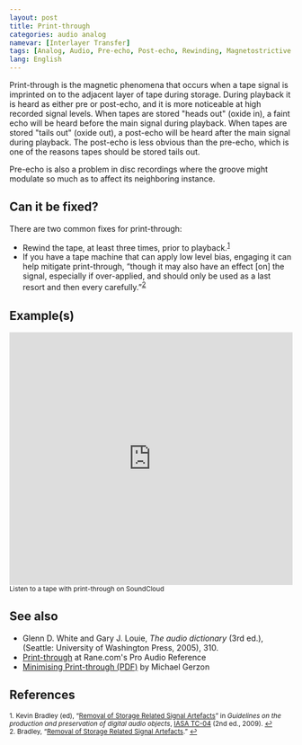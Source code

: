 ```yaml
---
layout: post
title: Print-through
categories: audio analog
namevar: [Interlayer Transfer]
tags: [Analog, Audio, Pre-echo, Post-echo, Rewinding, Magnetostrictive Action]
lang: English
---
```


Print-through is the magnetic phenomena that occurs when a tape signal is imprinted on to the adjacent layer of tape during storage. During playback it is heard as either pre or post-echo, and it is more noticeable at high recorded signal levels. When tapes are stored "heads out" (oxide in), a faint echo will be heard before the main signal during playback. When tapes are stored "tails out" (oxide out), a post-echo will be heard after the main signal during playback. The post-echo is less obvious than the pre-echo, which is one of the reasons tapes should be stored tails out.  

Pre-echo is also a problem in disc recordings where the groove might modulate so much as to affect its neighboring instance.

## Can it be fixed?

There are two common fixes for print-through:

* Rewind the tape, at least three times, prior to playback.<sup><a href="#fn1" id="ref1">1</a></sup>
* If you have a tape machine that can apply low level bias, engaging it can help mitigate print-through, “though it may also have an effect [on] the signal, especially if over-applied, and should only be used as a last resort and then every carefully.”<sup><a href="#fn2" id="ref2">2</a></sup>

## Example(s)

<iframe width="100%" height="450" scrolling="no" frameborder="no" src="https://w.soundcloud.com/player/?url=https%3A//api.soundcloud.com/tracks/96925356&amp;auto_play=false&amp;hide_related=false&amp;show_comments=true&amp;show_user=true&amp;show_reposts=false&amp;visual=true"></iframe><sub>Listen to a tape with print-through on SoundCloud</sub>

## See also

* Glenn D. White and Gary J. Louie, _The audio dictionary_ (3rd ed.), (Seattle: University of Washington Press, 2005), 310.  
* [Print-through](https://web-beta.archive.org/web/20130324143942/http://www.rane.com/par-p.html#print_through)  at Rane.com's Pro Audio Reference  
* [Minimising Print-through (PDF)](http://www.audiosignal.co.uk/Resources/Print-through_USL.pdf‎) by Michael Gerzon

## References

<sup id="fn1">1. Kevin Bradley (ed), “[Removal of Storage Related Signal Artefacts](http://www.iasa-web.org/tc04/removal-storage-related-signal-artefacts)” in _Guidelines on the production and preservation of digital audio objects_, [IASA TC-04](http://www.iasa-web.org/tc04/audio-preservation) (2nd ed., 2009). <a href="#ref1" title="Jump back to footnote 1 in the text.">↩</a></sup>    
<sup id="fn2">2. Bradley, “[Removal of Storage Related Signal Artefacts](http://www.iasa-web.org/tc04/removal-storage-related-signal-artefacts).” <a href="#ref2" title="Jump back to footnote 2 in the text.">↩</a></sup>   
